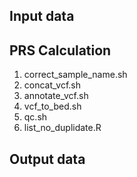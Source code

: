 ## Input data

## PRS Calculation

1. correct_sample_name.sh
2. concat_vcf.sh
3. annotate_vcf.sh
4. vcf_to_bed.sh
5. qc.sh
6. list_no_duplidate.R

## Output data